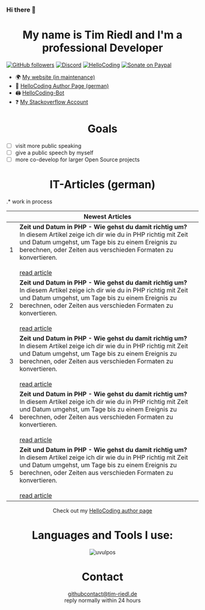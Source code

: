 <!-- <p>&nbsp;<img align="center" src="https://github-readme-stats.vercel.app/api?username=uvulpos&show_icons=true" alt="uvulpos"></p> -->

### Hi there 👋

<h1 align="center">My name is Tim Riedl and I'm a professional Developer</h1>

[![GitHub followers][githubfollowershield]][githubprofile]
[![Discord][discordshield]][hellocodingdiscordinvite]
[![HelloCoding][hellocodingarticlebadge]][hellocodingauthorpage]
[![Sonate on Paypal][donatepaypalshield]][donatepaypal]

- 🌍 [My website (in maintenance)][mywebsite]
- 📝 [HelloCoding Author Page (german)]([hellocodingauthorpage])
- 🖨️ [HelloCoding-Bot][hellocodingbotrepo]
- ❓ [My Stackoverflow Account][stackoverflowpage]

<div>
  <h1 align="center">Goals</h1>
</div>

- [ ] visit more public speaking
- [ ] give a public speech by myself
- [ ] more co-develop for larger Open Source projects 

<!-- ## Latest HelloCoding Articles -->

<div>
  <h1 align="center">IT-Articles (german)</h1>
</div>

.* work in process

<!-- HC::start -->
| | Newest Articles |
|-|----------|
|1| **Zeit und Datum in PHP - Wie gehst du damit richtig um?** <br> In diesem Artikel zeige ich dir wie du in PHP richtig mit Zeit und Datum umgehst, um Tage bis zu einem Ereignis zu berechnen, oder Zeiten aus verschieden Formaten zu konvertieren. <br><br> [read article](https://hellocoding.de/blog/coding-language/php/datum-zeit-funktionen) |
|2| **Zeit und Datum in PHP - Wie gehst du damit richtig um?** <br> In diesem Artikel zeige ich dir wie du in PHP richtig mit Zeit und Datum umgehst, um Tage bis zu einem Ereignis zu berechnen, oder Zeiten aus verschieden Formaten zu konvertieren. <br><br> [read article](https://hellocoding.de/blog/coding-language/php/datum-zeit-funktionen) |
|3| **Zeit und Datum in PHP - Wie gehst du damit richtig um?** <br> In diesem Artikel zeige ich dir wie du in PHP richtig mit Zeit und Datum umgehst, um Tage bis zu einem Ereignis zu berechnen, oder Zeiten aus verschieden Formaten zu konvertieren. <br><br> [read article](https://hellocoding.de/blog/coding-language/php/datum-zeit-funktionen) |
|4| **Zeit und Datum in PHP - Wie gehst du damit richtig um?** <br> In diesem Artikel zeige ich dir wie du in PHP richtig mit Zeit und Datum umgehst, um Tage bis zu einem Ereignis zu berechnen, oder Zeiten aus verschieden Formaten zu konvertieren. <br><br> [read article](https://hellocoding.de/blog/coding-language/php/datum-zeit-funktionen) |
|5| **Zeit und Datum in PHP - Wie gehst du damit richtig um?** <br> In diesem Artikel zeige ich dir wie du in PHP richtig mit Zeit und Datum umgehst, um Tage bis zu einem Ereignis zu berechnen, oder Zeiten aus verschieden Formaten zu konvertieren. <br><br> [read article](https://hellocoding.de/blog/coding-language/php/datum-zeit-funktionen) |
<!-- HC::end -->
<p align="center">
  Check out my <a href="https://hellocoding.de/autor/tim-riedl/archive/">HelloCoding author page</a>
</p>

<div>
  <h1 align="center">Languages and Tools I use:</h1>
</div>

<p align="center"><img src="https://github-readme-stats.vercel.app/api/top-langs/?username=uvulpos&layout=compact" alt="uvulpos"></p>

<!--
[<img align="left" alt="PHP" height="26px" src="https://raw.githubusercontent.com/abranhe/programming-languages-logos/master/src/php/php.svg" />][phpweb]
[<img align="left" alt="MariaDB" height="26px" src="https://www.mvps.net/docs/wp-content/uploads/2019/02/MariaDB.png" />][mariadbwebweb]
[<img align="left" alt="HTML" height="26px" src="https://raw.githubusercontent.com/abranhe/programming-languages-logos/master/src/html/html.svg" />][htmlweb]
[<img align="left" alt="SCSS" height="26px" src="https://upload.wikimedia.org/wikipedia/commons/thumb/9/96/Sass_Logo_Color.svg/1280px-Sass_Logo_Color.svg.png" />][scssweb]
[<img align="left" alt="Bootstrap" height="26px" src="https://upload.wikimedia.org/wikipedia/commons/b/b2/Bootstrap_logo.svg" />][bootstrapweb]
[<img align="left" alt="Javascript" height="26px" src="https://raw.githubusercontent.com/abranhe/programming-languages-logos/master/src/javascript/javascript.svg" />][javascriptweb]
[<img align="left" alt="jQuery" height="26px" src="https://upload.wikimedia.org/wikipedia/commons/thumb/f/fd/JQuery-Logo.svg/1280px-JQuery-Logo.svg.png" />][jqueryweb]
[<img align="left" alt="Python" height="26px" src="https://raw.githubusercontent.com/abranhe/programming-languages-logos/master/src/python/python.svg" />][pythonweb]
[<img align="left" alt="C++" height="26px" src="https://raw.githubusercontent.com/abranhe/programming-languages-logos/master/src/cpp/cpp.svg" />][cppweb]
[<img align="left" alt="Kotlin" height="26px" src="https://raw.githubusercontent.com/abranhe/programming-languages-logos/master/src/kotlin/kotlin.svg" />][kotlinweb]
[<img align="left" alt="Java" height="26px" src="https://raw.githubusercontent.com/abranhe/programming-languages-logos/master/src/java/java.svg" />][javaweb]
[<img align="left" alt="Git" height="26px" src="https://upload.wikimedia.org/wikipedia/commons/e/e0/Git-logo.svg" />][gitweb]
[<img align="left" alt="GitHub" height="26px" src="https://upload.wikimedia.org/wikipedia/commons/9/91/Octicons-mark-github.svg" />][githubweb]
[<img align="left" alt="Gitea" height="26px" src="https://docs.gitea.io/images/gitea.png" />][giteaweb]
[<img align="left" alt="Linux" height="26px" src="https://cdn.worldvectorlogo.com/logos/linux-tux.svg" />][linuxweb]
[<img align="left" alt="Docker" height="26px" src="https://www.docker.com/sites/default/files/d8/2019-07/Moby-logo.png" />][dockerweb]
[<img align="left" alt="Atom" height="26px" src="https://seeklogo.com/images/A/atom-logo-19BD90FF87-seeklogo.com.png" />][atomweb]
[<img align="left" alt="Intelij" height="26px" src="https://upload.wikimedia.org/wikipedia/commons/thumb/d/d5/IntelliJ_IDEA_Logo.svg/2000px-IntelliJ_IDEA_Logo.svg.png" />][intelijweb]
[<img align="left" alt="PyCharm" height="26px" src="https://upload.wikimedia.org/wikipedia/commons/thumb/a/a1/PyCharm_Logo.svg/1024px-PyCharm_Logo.svg.png" />][pycharmweb]
[<img align="left" alt="Affinity" height="26px" src="https://upload.wikimedia.org/wikipedia/en/thumb/f/fb/Affinity_Photo_logo_new.png/220px-Affinity_Photo_logo_new.png" />][affinityweb]
[<img align="left" alt="Photoshop" height="26px" src="https://upload.wikimedia.org/wikipedia/commons/thumb/a/af/Adobe_Photoshop_CC_icon.svg/1024px-Adobe_Photoshop_CC_icon.svg.png" />][photoshopweb]
[<img alt="Discord" height="26px" src="https://discord.com/assets/f8389ca1a741a115313bede9ac02e2c0.svg" />][discordweb]
-->

<div>
  <h1 align="center">Contact</h1>
</div>

<p align="center">
  <a href="mailto:githubcontact%40tim-riedl.de?subject=%5B%20Github%20%5D&body=hi%20tim%2C">githubcontact@tim-riedl.de</a><br>
  reply normally within 24 hours
</p>

<!-- eigene Links -->
[mywebsite]: https://timriedl.com
[githubprofile]: https://github.com/uvulpos/
[githubgistweb]: https://gist.github.com/uvulpos
[hellocodingbotrepo]: https://github.com/hellocodingDE/hellocoding-bot
[hellocodingorganization]: https://github.com/hellocodingDE
[hellocodingdiscordinvite]: https://discord.gg/c3ryK7e
[donatepaypal]: https://www.paypal.me/uvulpos
[hellocodingauthorpage]: http://hellocoding.de/autor/tim-riedl/
[hellocodingarchive]: https://hellocoding.de/autor/tim-riedl/archive/
[stackoverflowpage]: https://stackoverflow.com/users/14260868/uvulpos

<!-- shields.io/ -->
[githubfollowershield]: https://img.shields.io/github/followers/uvulpos?label=GitHub%20Follower&logo=GitHub&logoColor=%23ffffff&style=flat-square
[discordshield]: https://img.shields.io/discord/530141674463035402?label=HelloCoding%20Discord&logo=Discord&logoColor=%23ffffff&style=flat-square
[donatepaypalshield]: https://img.shields.io/static/v1?label=donate%20pizza%20and%20coffee%20over&message=paypal&style=flat-square&logo=paypal&color=lightgrey
[hellocodingarticlebadge]: https://img.shields.io/endpoint?style=flat-square&url=https%3A%2F%2Fhellocoding.de%2Fapi%2Fbadge%2Ftim-riedl

<!-- extern shields -->
[toplanguagebadge]: https://github-readme-stats.vercel.app/api/top-langs/?username=uvulpos&layout=compact

<!-- other links -->
[phpweb]: https://www.php.net/ 
[mariadbwebweb]: https://mariadb.org/
[htmlweb]: https://www.w3.org/html/
[scssweb]: https://sass-lang.com/
[bootstrapweb]: https://getbootstrap.com/
[javascriptweb]: https://developer.mozilla.org/en-US/docs/Web/JavaScript
[jqueryweb]: https://jquery.com/
[pythonweb]: https://www.python.org/
[cppweb]: https://www.cplusplus.com/
[kotlinweb]: https://kotlinlang.org/
[javaweb]: https://www.java.com/
[gitweb]: https://git-scm.com/
[githubweb]: https://github.com/
[giteaweb]: https://gitea.io/en-us/
[linuxweb]: https://github.com/torvalds/linux
[dockerweb]: https://www.docker.com/
[atomweb]: https://atom.io/ 
[intelijweb]: https://www.jetbrains.com/
[pycharmweb]: https://www.jetbrains.com/
[affinityweb]: https://affinity.serif.com/en-gb/photo/
[photoshopweb]: https://www.adobe.com/products/photoshop.html
[discordweb]: https://discord.com/
